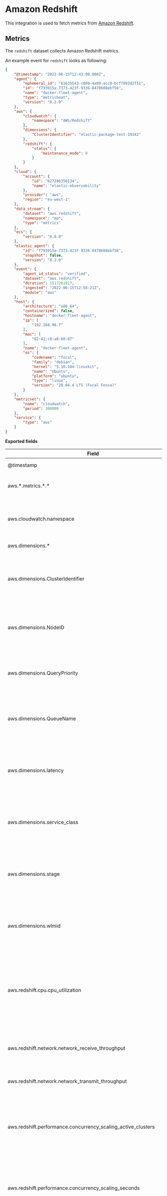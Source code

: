 # Amazon Redshift

This integration is used to fetch metrics from [Amazon Redshift](https://aws.amazon.com/redshift/).

## Metrics

The `redshift` dataset collects Amazon Redshift metrics.

An example event for `redshift` looks as following:

```json
{
    "@timestamp": "2022-06-15T12:43:00.000Z",
    "agent": {
        "ephemeral_id": "61635543-c809-4a99-acc8-bcff893d2f51",
        "id": "f793915a-7373-423f-9336-8470608ebf56",
        "name": "docker-fleet-agent",
        "type": "metricbeat",
        "version": "8.2.0"
    },
    "aws": {
        "cloudwatch": {
            "namespace": "AWS/Redshift"
        },
        "dimensions": {
            "ClusterIdentifier": "elastic-package-test-19342"
        },
        "redshift": {
            "status": {
                "maintenance_mode": 0
            }
        }
    },
    "cloud": {
        "account": {
            "id": "627286350134",
            "name": "elastic-observability"
        },
        "provider": "aws",
        "region": "eu-west-1"
    },
    "data_stream": {
        "dataset": "aws.redshift",
        "namespace": "ep",
        "type": "metrics"
    },
    "ecs": {
        "version": "8.0.0"
    },
    "elastic_agent": {
        "id": "f793915a-7373-423f-9336-8470608ebf56",
        "snapshot": false,
        "version": "8.2.0"
    },
    "event": {
        "agent_id_status": "verified",
        "dataset": "aws.redshift",
        "duration": 1517261817,
        "ingested": "2022-06-15T12:58:21Z",
        "module": "aws"
    },
    "host": {
        "architecture": "x86_64",
        "containerized": false,
        "hostname": "docker-fleet-agent",
        "ip": [
            "192.168.96.7"
        ],
        "mac": [
            "02:42:c0:a8:60:07"
        ],
        "name": "docker-fleet-agent",
        "os": {
            "codename": "focal",
            "family": "debian",
            "kernel": "5.10.104-linuxkit",
            "name": "Ubuntu",
            "platform": "ubuntu",
            "type": "linux",
            "version": "20.04.4 LTS (Focal Fossa)"
        }
    },
    "metricset": {
        "name": "cloudwatch",
        "period": 300000
    },
    "service": {
        "type": "aws"
    }
}
```

**Exported fields**

| Field | Description | Type |
|---|---|---|
| @timestamp | Event timestamp. | date |
| aws.\*.metrics.\*.\* | Metrics that returned from Cloudwatch API query. | object |
| aws.cloudwatch.namespace | The namespace specified when query cloudwatch api. | keyword |
| aws.dimensions.\* | Metric dimensions. | object |
| aws.dimensions.ClusterIdentifier | This dimension filters the data that you request for a specific Cluster identifier | keyword |
| aws.dimensions.NodeID | This dimension filters the data that you request for a specific NodeID. | keyword |
| aws.dimensions.QueryPriority | This dimension filters the data that you request for a specific query priority. | keyword |
| aws.dimensions.QueueName | This dimension filters the data that you request for a specific WLM queue name. | keyword |
| aws.dimensions.latency | This dimension filters the data that you request for a specific latency (i.e short, medium or long). | keyword |
| aws.dimensions.service_class | This dimension filters the data that you request for a specific WLM service class | keyword |
| aws.dimensions.stage | This dimension filters the data that you request for a specific execution stage for a query. | keyword |
| aws.dimensions.wlmid | This dimension filters the data that you request for a specific WLM identifier. | keyword |
| aws.redshift.cpu.cpu_utilization | The percentage of CPU utilization. For clusters, this metric represents an aggregation of all nodes (leader and compute) CPU utilization values. | scaled_float |
| aws.redshift.network.network_receive_throughput | The rate at which the node or cluster receives data. | long |
| aws.redshift.network.network_transmit_throughput | The rate at which the node or cluster writes data. | long |
| aws.redshift.performance.concurrency_scaling_active_clusters | The number of concurrency scaling clusters that are actively processing queries at any given time. | integer |
| aws.redshift.performance.concurrency_scaling_seconds | The number of seconds used by concurrency scaling clusters that have active query processing activity. | long |
| aws.redshift.performance.max_configured_concurrency_scaling_clusters | Maximum number of concurrency scaling clusters configured from the parameter group. | integer |
| aws.redshift.performance.queries_completed_per_second | The average number of queries completed per second. | long |
| aws.redshift.performance.query_duration | The average amount of time to complete a query. | long |
| aws.redshift.performance.query_runtime_breakdown | The total time queries spent running by query stage. | long |
| aws.redshift.performance.wlm_queries_completed_per_second | The average number of queries completed per second for a workload management (WLM) queue. | long |
| aws.redshift.performance.wlm_query_duration | The average length of time to complete a query for a workload management (WLM) queue. | long |
| aws.redshift.performance.wlm_queue_length | The number of queries waiting to enter a workload management (WLM) queue. | long |
| aws.redshift.performance.wlm_queue_wait_time | The total time queries spent waiting in the workload management (WLM) queue. | long |
| aws.redshift.performance.wlm_running_queries | The number of queries running from both the main cluster and concurrency scaling cluster per WLM queue. | long |
| aws.redshift.status.commit_queue_length | The number of transactions waiting to commit at a given point in time. | long |
| aws.redshift.status.database_connections | The number of database connections to a cluster. | long |
| aws.redshift.status.health_status | Indicates the health of the cluster. Any value below 1 implies that the cluster was unhealthy | scaled_float |
| aws.redshift.status.maintenance_mode | Indicates whether the cluster is in maintenance mode. Any value greater than 0 means that the cluster was in maintenance mode. | scaled_float |
| aws.redshift.status.total_table_count | The number of user tables open at a particular point in time. | long |
| aws.redshift.storage.auto_vacuum_space_freed | Storage space reclaimed by auto vacuum delete operations. | long |
| aws.redshift.storage.percentage_disk_space_used | The percent of disk space used. | scaled_float |
| aws.redshift.storage.percentage_quota_used | The percentage of disk or storage space used relative to the configured schema quota. | long |
| aws.redshift.storage.read_iops | The average number of disk read operations per second. | long |
| aws.redshift.storage.read_latency | The average amount of time taken for disk read I/O operations. | long |
| aws.redshift.storage.read_throughput | The average number of bytes read from disk per second. | long |
| aws.redshift.storage.schema_quota | The configured quota for a schema. | long |
| aws.redshift.storage.storage_used | The disk or storage space used by a schema. | long |
| aws.redshift.storage.write_iops | The average number of write operations per second. | long |
| aws.redshift.storage.write_latency | The average amount of time taken for disk write I/O operations. | long |
| aws.redshift.storage.write_throughput | The average number of bytes written to disk per second. | long |
| aws.redshift.storages.num_exceeds_schema_quotas | The number of schemas with exceeded quotas. | long |
| aws.tags.\* | Tag key value pairs from aws resources. | object |
| cloud | Fields related to the cloud or infrastructure the events are coming from. | group |
| cloud.account.id | The cloud account or organization id used to identify different entities in a multi-tenant environment. Examples: AWS account id, Google Cloud ORG Id, or other unique identifier. | keyword |
| cloud.account.name | The cloud account name or alias used to identify different entities in a multi-tenant environment. Examples: AWS account name, Google Cloud ORG display name. | keyword |
| cloud.availability_zone | Availability zone in which this host, resource, or service is located. | keyword |
| cloud.image.id | Image ID for the cloud instance. | keyword |
| cloud.instance.id | Instance ID of the host machine. | keyword |
| cloud.instance.name | Instance name of the host machine. | keyword |
| cloud.machine.type | Machine type of the host machine. | keyword |
| cloud.project.id | Name of the project in Google Cloud. | keyword |
| cloud.provider | Name of the cloud provider. Example values are aws, azure, gcp, or digitalocean. | keyword |
| cloud.region | Region in which this host is running. | keyword |
| container.id | Unique container id. | keyword |
| container.image.name | Name of the image the container was built on. | keyword |
| container.labels | Image labels. | object |
| container.name | Container name. | keyword |
| data_stream.dataset | Data stream dataset. | constant_keyword |
| data_stream.namespace | Data stream namespace. | constant_keyword |
| data_stream.type | Data stream type. | constant_keyword |
| ecs.version | ECS version this event conforms to. `ecs.version` is a required field and must exist in all events. When querying across multiple indices -- which may conform to slightly different ECS versions -- this field lets integrations adjust to the schema version of the events. | keyword |
| error | These fields can represent errors of any kind. Use them for errors that happen while fetching events or in cases where the event itself contains an error. | group |
| error.message | Error message. | match_only_text |
| event.dataset | Event dataset | constant_keyword |
| event.module | Event module | constant_keyword |
| host.architecture | Operating system architecture. | keyword |
| host.containerized | If the host is a container. | boolean |
| host.domain | Name of the domain of which the host is a member. For example, on Windows this could be the host's Active Directory domain or NetBIOS domain name. For Linux this could be the domain of the host's LDAP provider. | keyword |
| host.hostname | Hostname of the host. It normally contains what the `hostname` command returns on the host machine. | keyword |
| host.id | Unique host id. As hostname is not always unique, use values that are meaningful in your environment. Example: The current usage of `beat.name`. | keyword |
| host.ip | Host ip addresses. | ip |
| host.mac | Host mac addresses. | keyword |
| host.name | Name of the host. It can contain what `hostname` returns on Unix systems, the fully qualified domain name, or a name specified by the user. The sender decides which value to use. | keyword |
| host.os.build | OS build information. | keyword |
| host.os.codename | OS codename, if any. | keyword |
| host.os.family | OS family (such as redhat, debian, freebsd, windows). | keyword |
| host.os.kernel | Operating system kernel version as a raw string. | keyword |
| host.os.name | Operating system name, without the version. | keyword |
| host.os.name.text | Multi-field of `host.os.name`. | text |
| host.os.platform | Operating system platform (such centos, ubuntu, windows). | keyword |
| host.os.version | Operating system version as a raw string. | keyword |
| host.type | Type of host. For Cloud providers this can be the machine type like `t2.medium`. If vm, this could be the container, for example, or other information meaningful in your environment. | keyword |
| service.type | The type of the service data is collected from. The type can be used to group and correlate logs and metrics from one service type. Example: If logs or metrics are collected from Elasticsearch, `service.type` would be `elasticsearch`. | keyword |
